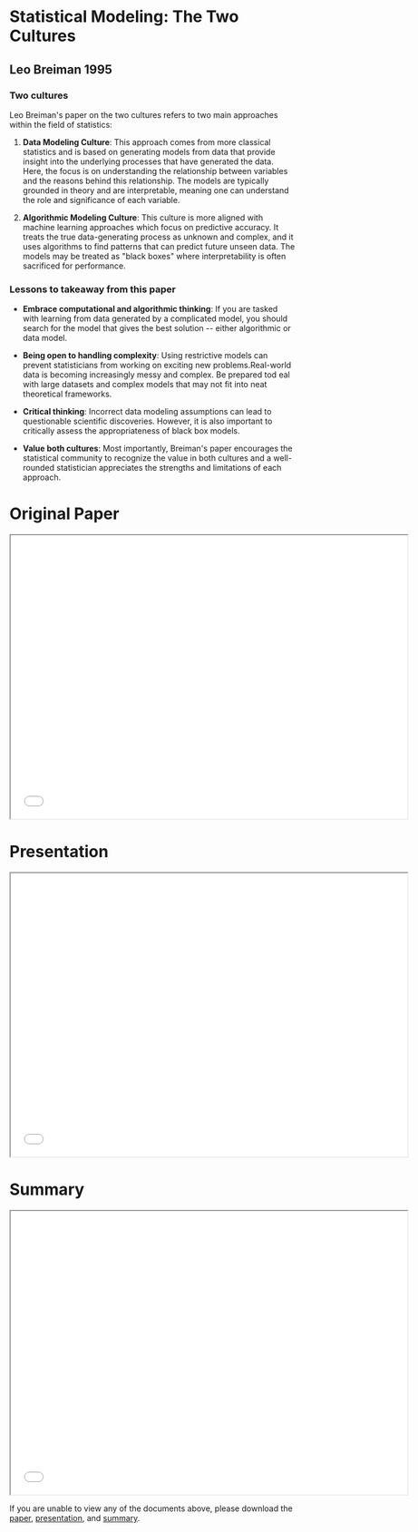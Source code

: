 #  Statistical Modeling: The Two Cultures

## Leo Breiman 1995

### Two cultures

Leo Breiman's paper on the two cultures refers to two main approaches within the field of statistics:

1. __Data Modeling Culture__: This approach comes from more classical statistics and is based on generating models from data that provide insight into the underlying processes that have generated the data. Here, the focus is on understanding the relationship between variables and the reasons behind this relationship. The models are typically grounded in theory and are interpretable, meaning one can understand the role and significance of each variable.

2. __Algorithmic Modeling Culture__: This culture is more aligned with machine learning approaches which focus on predictive accuracy. It treats the true data-generating process as unknown and complex, and it uses algorithms to find patterns that can predict future unseen data. The models may be treated as "black boxes" where interpretability is often sacrificed for performance. 

### Lessons to takeaway from this paper

* __Embrace computational and algorithmic thinking__: If you are tasked with learning from data generated by a complicated model, you should search for the model that gives the best solution -- either algorithmic or data model.

* __Being open to handling complexity__: Using restrictive models can prevent statisticians from working on exciting new problems.Real-world data is becoming increasingly messy and complex. Be prepared tod eal with large datasets and complex models that may not fit into neat theoretical frameworks.

* __Critical thinking__: Incorrect data modeling assumptions can lead to questionable scientific discoveries. However, it is also important to critically assess the appropriateness of black box models.

* __Value both cultures__: Most importantly, Breiman's paper encourages the statistical community to recognize the value in both cultures and a well-rounded statistician appreciates the strengths and limitations of each approach.

# Original Paper

<iframe src="../_static/breiman2001/breiman2001.pdf" width="700" height="500" allow="fullscreen"></iframe>

<!-- If you're unable to view the document above, please [download the PDF](../_static/breiman2001/breiman2001.pdf). -->

# Presentation

<iframe src="../_static/breiman2001/Presentation.pdf" width="700" height="500" allow="fullscreen"></iframe>

<!-- If you're unable to view the document above, please [download the PDF](../_static/breiman2001/Presentation.pdf). -->

# Summary

<iframe src="../_static/breiman2001/Summary.pdf" width="700" height="500" allow="fullscreen"></iframe>

<!-- If you're unable to view the document above, please [download the PDF](../_static/breiman2001/Summary.pdf). -->

If you are unable to view any of the documents above, please download the [paper](../_static/breiman2001/breiman2001.pdf), [presentation](../_static/breiman2001/Presentation.pdf), and [summary](../_static/breiman2001/Summary.pdf).